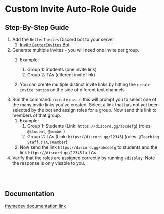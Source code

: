 # Custom Invite Auto-Role Guide

## Step-By-Step Guide
1. Add the `BetterInvites` Discord bot to your server
    1. [Invite `BetterInvites` Bot](https://discord.com/oauth2/authorize?client_id=1076936873106231447&permissions=1101927548960&scope=bot%20applications.commands)
2. Generate multiple invites - you will need one invite per group.
    1. Example: 
        1. Group 1: Students (one invite link)
        2. Group 2: TAs (diferent invite link)
      
    2. You can create multiple distinct invite links by hitting the `create invite button` on the side of diferent text channels
3. Run the command: `/createinvite` this will prompt you to select one of the many invite links you've created. Select a link that has not yet been selected by the bot and assign roles for a group. Now send this link to members of that group.
    1. Example:
        1. Group 1: Students (Link: `https://discord.gg/abcdefg`) (roles: `@student`, `@member`)
        2. Group 2: TAs (Link: `https://discord.gg/12345`) (roles: `@Teaching Staff`, `@TA`, `@member`)
    2. Now send the link `https://discord.gg/abcdefg` to students and the link `https://discord.gg/12345` to TAs
4. Varify that the roles are assigned correctly by running `/display`. Note the response is only visable to you.


<br>

<br>

## Documentation
[thymedev documentation link](https://thymedev.github.io/docs/betterinvites/#invite-me)
